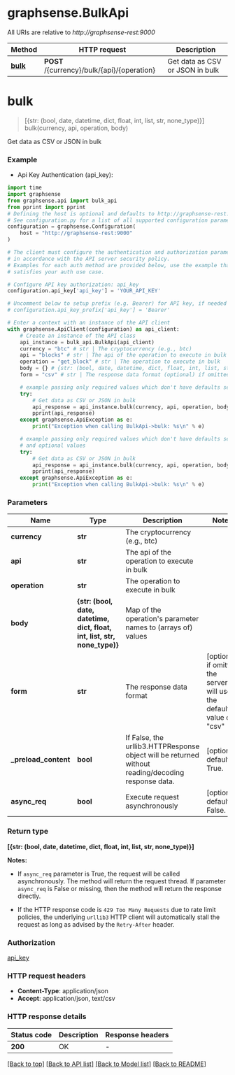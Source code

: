 # graphsense.BulkApi

All URIs are relative to *http://graphsense-rest:9000*

Method | HTTP request | Description
------------- | ------------- | -------------
[**bulk**](BulkApi.md#bulk) | **POST** /{currency}/bulk/{api}/{operation} | Get data as CSV or JSON in bulk


# **bulk**
> [{str: (bool, date, datetime, dict, float, int, list, str, none_type)}] bulk(currency, api, operation, body)

Get data as CSV or JSON in bulk

### Example

* Api Key Authentication (api_key):
```python
import time
import graphsense
from graphsense.api import bulk_api
from pprint import pprint
# Defining the host is optional and defaults to http://graphsense-rest:9000
# See configuration.py for a list of all supported configuration parameters.
configuration = graphsense.Configuration(
    host = "http://graphsense-rest:9000"
)

# The client must configure the authentication and authorization parameters
# in accordance with the API server security policy.
# Examples for each auth method are provided below, use the example that
# satisfies your auth use case.

# Configure API key authorization: api_key
configuration.api_key['api_key'] = 'YOUR_API_KEY'

# Uncomment below to setup prefix (e.g. Bearer) for API key, if needed
# configuration.api_key_prefix['api_key'] = 'Bearer'

# Enter a context with an instance of the API client
with graphsense.ApiClient(configuration) as api_client:
    # Create an instance of the API class
    api_instance = bulk_api.BulkApi(api_client)
    currency = "btc" # str | The cryptocurrency (e.g., btc)
    api = "blocks" # str | The api of the operation to execute in bulk
    operation = "get_block" # str | The operation to execute in bulk
    body = {} # {str: (bool, date, datetime, dict, float, int, list, str, none_type)} | Map of the operation's parameter names to (arrays of) values
    form = "csv" # str | The response data format (optional) if omitted the server will use the default value of "csv"

    # example passing only required values which don't have defaults set
    try:
        # Get data as CSV or JSON in bulk
        api_response = api_instance.bulk(currency, api, operation, body)
        pprint(api_response)
    except graphsense.ApiException as e:
        print("Exception when calling BulkApi->bulk: %s\n" % e)

    # example passing only required values which don't have defaults set
    # and optional values
    try:
        # Get data as CSV or JSON in bulk
        api_response = api_instance.bulk(currency, api, operation, body, form=form)
        pprint(api_response)
    except graphsense.ApiException as e:
        print("Exception when calling BulkApi->bulk: %s\n" % e)
```


### Parameters

Name | Type | Description  | Notes
------------- | ------------- | ------------- | -------------
 **currency** | **str**| The cryptocurrency (e.g., btc) |
 **api** | **str**| The api of the operation to execute in bulk |
 **operation** | **str**| The operation to execute in bulk |
 **body** | **{str: (bool, date, datetime, dict, float, int, list, str, none_type)}**| Map of the operation&#39;s parameter names to (arrays of) values |
 **form** | **str**| The response data format | [optional] if omitted the server will use the default value of "csv"
**_preload_content** | **bool** | If False, the urllib3.HTTPResponse object will be returned without reading/decoding response data. | [optional] default is True. 
**async_req** | **bool** | Execute request asynchronously | [optional] default is False.

### Return type

**[{str: (bool, date, datetime, dict, float, int, list, str, none_type)}]**

**Notes:**

* If `async_req` parameter is True, the request will be called asynchronously.  The method will return the request thread.  If parameter `async_req` is False or missing, then the method will return the response directly.

* If the HTTP response code is `429 Too Many Requests` due to rate limit policies, the underlying `urllib3` HTTP client will automatically stall the request as long as advised by the `Retry-After` header.

### Authorization

[api_key](../README.md#api_key)

### HTTP request headers

 - **Content-Type**: application/json
 - **Accept**: application/json, text/csv


### HTTP response details
| Status code | Description | Response headers |
|-------------|-------------|------------------|
**200** | OK |  -  |

[[Back to top]](#) [[Back to API list]](../README.md#documentation-for-api-endpoints) [[Back to Model list]](../README.md#documentation-for-models) [[Back to README]](../README.md)

